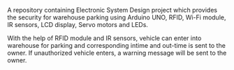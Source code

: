 A repository containing Electronic System Design project which provides the security for warehouse parking using Arduino UNO, RFID, Wi-Fi module, IR sensors, LCD display, Servo motors and LEDs.

With the help of RFID module and IR sensors, vehicle can enter into warehouse for parking and corresponding intime and out-time is sent to the owner. If unauthorized vehicle enters, a warning message will be sent to the owner.
